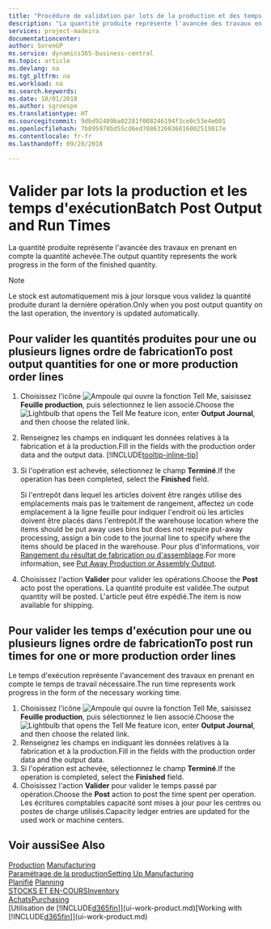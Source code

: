 ```yaml
---
title: "Procédure de validation par lots de la production et des temps d'exécution | Microsoft Docs"
description: "La quantité produite représente l'avancée des travaux en prenant en compte la quantité achevée."
services: project-madeira
documentationcenter: 
author: SorenGP
ms.service: dynamics365-business-central
ms.topic: article
ms.devlang: na
ms.tgt_pltfrm: na
ms.workload: na
ms.search.keywords: 
ms.date: 10/01/2018
ms.author: sgroespe
ms.translationtype: HT
ms.sourcegitcommit: 9dbd92409ba02281f008246194f3ce0c53e4e001
ms.openlocfilehash: 7b895978bd55cd6ed7086326036016002519817e
ms.contentlocale: fr-fr
ms.lasthandoff: 09/28/2018

---
```

# <a name="batch-post-output-and-run-times"></a><span data-ttu-id="bff6c-103">Valider par lots la production et les temps d'exécution</span><span class="sxs-lookup"><span data-stu-id="bff6c-103">Batch Post Output and Run Times</span></span>
<span data-ttu-id="bff6c-104">La quantité produite représente l'avancée des travaux en prenant en compte la quantité achevée.</span><span class="sxs-lookup"><span data-stu-id="bff6c-104">The output quantity represents the work progress in the form of the finished quantity.</span></span>  

> [!NOTE]
> <span data-ttu-id="bff6c-105">Le stock est automatiquement mis à jour lorsque vous validez la quantité produite durant la dernière opération.</span><span class="sxs-lookup"><span data-stu-id="bff6c-105">Only when you post output quantity on the last operation, the inventory is updated automatically.</span></span>  

## <a name="to-post-output-quantities-for-one-or-more-production-order-lines"></a><span data-ttu-id="bff6c-106">Pour valider les quantités produites pour une ou plusieurs lignes ordre de fabrication</span><span class="sxs-lookup"><span data-stu-id="bff6c-106">To post output quantities for one or more production order lines</span></span>
1. <span data-ttu-id="bff6c-107">Choisissez l'icône ![Ampoule qui ouvre la fonction Tell Me](media/ui-search/search_small.png "Dites-moi ce que vous voulez faire"), saisissez **Feuille production**, puis sélectionnez le lien associé.</span><span class="sxs-lookup"><span data-stu-id="bff6c-107">Choose the ![Lightbulb that opens the Tell Me feature](media/ui-search/search_small.png "Tell me what you want to do") icon, enter **Output Journal**, and then choose the related link.</span></span>  
2. <span data-ttu-id="bff6c-108">Renseignez les champs en indiquant les données relatives à la fabrication et à la production.</span><span class="sxs-lookup"><span data-stu-id="bff6c-108">Fill in the fields with the production order data and the output data.</span></span> [!INCLUDE[tooltip-inline-tip](includes/tooltip-inline-tip_md.md)]
3. <span data-ttu-id="bff6c-109">Si l'opération est achevée, sélectionnez le champ **Terminé**.</span><span class="sxs-lookup"><span data-stu-id="bff6c-109">If the operation has been completed, select the **Finished** field.</span></span>  

    <span data-ttu-id="bff6c-110">Si l'entrepôt dans lequel les articles doivent être rangés utilise des emplacements mais pas le traitement de rangement, affectez un code emplacement à la ligne feuille pour indiquer l'endroit où les articles doivent être placés dans l'entrepôt.</span><span class="sxs-lookup"><span data-stu-id="bff6c-110">If the warehouse location where the items should be put away uses bins but does not require put-away processing,  assign a bin code to the journal line to specify where the items should be placed in the warehouse.</span></span> <span data-ttu-id="bff6c-111">Pour plus d'informations, voir [Rangement du résultat de fabrication ou d'assemblage](warehouse-how-to-put-away-production-output.md).</span><span class="sxs-lookup"><span data-stu-id="bff6c-111">For more information, see [Put Away Production or Assembly Output](warehouse-how-to-put-away-production-output.md).</span></span>  

4. <span data-ttu-id="bff6c-112">Choisissez l'action **Valider** pour valider les opérations.</span><span class="sxs-lookup"><span data-stu-id="bff6c-112">Choose the **Post** acto post the operations.</span></span> <span data-ttu-id="bff6c-113">La quantité produite est validée.</span><span class="sxs-lookup"><span data-stu-id="bff6c-113">The output quantity will be posted.</span></span> <span data-ttu-id="bff6c-114">L'article peut être expédié.</span><span class="sxs-lookup"><span data-stu-id="bff6c-114">The item is now available for shipping.</span></span>  

## <a name="to-post-run-times-for-one-or-more-production-order-lines"></a><span data-ttu-id="bff6c-115">Pour valider les temps d'exécution pour une ou plusieurs lignes ordre de fabrication</span><span class="sxs-lookup"><span data-stu-id="bff6c-115">To post run times for one or more production order lines</span></span>
<span data-ttu-id="bff6c-116">Le temps d'exécution représente l'avancement des travaux en prenant en compte le temps de travail nécessaire.</span><span class="sxs-lookup"><span data-stu-id="bff6c-116">The run time represents work progress in the form of the necessary working time.</span></span>    

1.  <span data-ttu-id="bff6c-117">Choisissez l'icône ![Ampoule qui ouvre la fonction Tell Me](media/ui-search/search_small.png "Dites-moi ce que vous voulez faire"), saisissez **Feuille production**, puis sélectionnez le lien associé.</span><span class="sxs-lookup"><span data-stu-id="bff6c-117">Choose the ![Lightbulb that opens the Tell Me feature](media/ui-search/search_small.png "Tell me what you want to do") icon, enter **Output Journal**, and then choose the related link.</span></span>  
2. <span data-ttu-id="bff6c-118">Renseignez les champs en indiquant les données relatives à la fabrication et à la production.</span><span class="sxs-lookup"><span data-stu-id="bff6c-118">Fill in the fields with the production order data and the output data.</span></span>  
3.  <span data-ttu-id="bff6c-119">Si l'opération est achevée, sélectionnez le champ **Terminé**.</span><span class="sxs-lookup"><span data-stu-id="bff6c-119">If the operation is completed, select the **Finished** field.</span></span>  
4. <span data-ttu-id="bff6c-120">Choisissez l'action **Valider** pour valider le temps passé par opération.</span><span class="sxs-lookup"><span data-stu-id="bff6c-120">Choose the **Post** action to post the time spent per operation.</span></span> <span data-ttu-id="bff6c-121">Les écritures comptables capacité sont mises à jour pour les centres ou postes de charge utilisés.</span><span class="sxs-lookup"><span data-stu-id="bff6c-121">Capacity ledger entries are updated for the used work or machine centers.</span></span>

## <a name="see-also"></a><span data-ttu-id="bff6c-122">Voir aussi</span><span class="sxs-lookup"><span data-stu-id="bff6c-122">See Also</span></span>  
<span data-ttu-id="bff6c-123">[Production](production-manage-manufacturing.md)  </span><span class="sxs-lookup"><span data-stu-id="bff6c-123">[Manufacturing](production-manage-manufacturing.md)  </span></span>  
[<span data-ttu-id="bff6c-124">Paramétrage de la production</span><span class="sxs-lookup"><span data-stu-id="bff6c-124">Setting Up Manufacturing</span></span>](production-configure-production-processes.md)  
<span data-ttu-id="bff6c-125">[Planifié](production-planning.md)    </span><span class="sxs-lookup"><span data-stu-id="bff6c-125">[Planning](production-planning.md)    </span></span>  
[<span data-ttu-id="bff6c-126">STOCKS ET EN-COURS</span><span class="sxs-lookup"><span data-stu-id="bff6c-126">Inventory</span></span>](inventory-manage-inventory.md)  
[<span data-ttu-id="bff6c-127">Achats</span><span class="sxs-lookup"><span data-stu-id="bff6c-127">Purchasing</span></span>](purchasing-manage-purchasing.md)  
<span data-ttu-id="bff6c-128">[Utilisation de [!INCLUDE[d365fin](includes/d365fin_md.md)]](ui-work-product.md)</span><span class="sxs-lookup"><span data-stu-id="bff6c-128">[Working with [!INCLUDE[d365fin](includes/d365fin_md.md)]](ui-work-product.md)</span></span>

